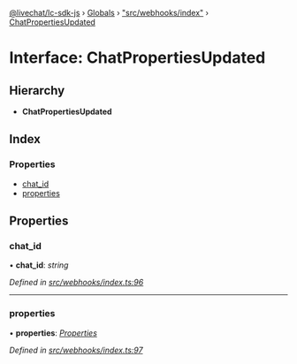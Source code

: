 [@livechat/lc-sdk-js](../README.md) › [Globals](../globals.md) › ["src/webhooks/index"](../modules/_src_webhooks_index_.md) › [ChatPropertiesUpdated](_src_webhooks_index_.chatpropertiesupdated.md)

# Interface: ChatPropertiesUpdated

## Hierarchy

* **ChatPropertiesUpdated**

## Index

### Properties

* [chat_id](_src_webhooks_index_.chatpropertiesupdated.md#chat_id)
* [properties](_src_webhooks_index_.chatpropertiesupdated.md#properties)

## Properties

###  chat_id

• **chat_id**: *string*

*Defined in [src/webhooks/index.ts:96](https://github.com/livechat/lc-sdk-js/blob/e25bbbb/src/webhooks/index.ts#L96)*

___

###  properties

• **properties**: *[Properties](_src_objects_index_.properties.md)*

*Defined in [src/webhooks/index.ts:97](https://github.com/livechat/lc-sdk-js/blob/e25bbbb/src/webhooks/index.ts#L97)*
